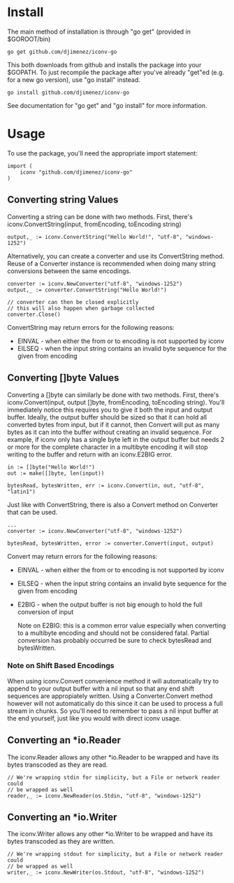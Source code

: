 # Install

The main method of installation is through "go get" (provided in $GOROOT/bin)

	go get github.com/djimenez/iconv-go
	
This both downloads from github and installs the package into your $GOPATH. To just
recompile the package after you've already "get"ed (e.g. for a new go version), 
use "go install" instead.

	go install github.com/djimenez/iconv-go

See documentation for "go get" and "go install" for more information.

# Usage

To use the package, you'll need the appropriate import statement:

	import (
		iconv "github.com/djimenez/iconv-go"
	)

## Converting string Values 

Converting a string can be done with two methods. First, there's
iconv.ConvertString(input, fromEncoding, toEncoding string)

	output,_ := iconv.ConvertString("Hello World!", "utf-8", "windows-1252")

Alternatively, you can create a converter and use its ConvertString method.
Reuse of a Converter instance is recommended when doing many string conversions
between the same encodings.

	converter := iconv.NewConverter("utf-8", "windows-1252")
	output,_ := converter.ConvertString("Hello World!")
	
	// converter can then be closed explicitly
	// this will also happen when garbage collected
	converter.Close()

ConvertString may return errors for the following reasons:

 * EINVAL - when either the from or to encoding is not supported by iconv
 * EILSEQ - when the input string contains an invalid byte sequence for the
   given from encoding

## Converting []byte Values

Converting a []byte can similarly be done with two methods. First, there's
iconv.Convert(input, output []byte, fromEncoding, toEncoding string). You'll
immediately notice this requires you to give it both the input and output
buffer. Ideally, the output buffer should be sized so that it can hold all
converted bytes from input, but if it cannot, then Convert will put as many
bytes as it can into the buffer without creating an invalid sequence. For
example, if iconv only has a single byte left in the output buffer but needs 2
or more for the complete character in a multibyte encoding it will stop writing
to the buffer and return with an iconv.E2BIG error.

	in := []byte("Hello World!")
	out := make([]byte, len(input))
	
	bytesRead, bytesWritten, err := iconv.Convert(in, out, "utf-8", "latin1")

Just like with ConvertString, there is also a Convert method on Converter that
can be used.

	...
	converter := iconv.NewConverter("utf-8", "windows-1252")
	
	bytesRead, bytesWritten, error := converter.Convert(input, output)
	
Convert may return errors for the following reasons:

 * EINVAL - when either the from or to encoding is not supported by iconv
 * EILSEQ - when the input string contains an invalid byte sequence for the
   given from encoding
 * E2BIG - when the output buffer is not big enough to hold the full
   conversion of input
   
   Note on E2BIG: this is a common error value especially when converting to a
   multibyte encoding and should not be considered fatal. Partial conversion
   has probably occurred be sure to check bytesRead and bytesWritten.

### Note on Shift Based Encodings

When using iconv.Convert convenience method it will automatically try to append
to your output buffer with a nil input so that any end shift sequences are
appropiately written. Using a Converter.Convert method however will not
automatically do this since it can be used to process a full stream in chunks.
So you'll need to remember to pass a nil input buffer at the end yourself, just
like you would with direct iconv usage.

## Converting an \*io.Reader

The iconv.Reader allows any other \*io.Reader to be wrapped and have its bytes
transcoded as they are read. 

	// We're wrapping stdin for simplicity, but a File or network reader could
	// be wrapped as well
	reader,_ := iconv.NewReader(os.Stdin, "utf-8", "windows-1252")

## Converting an \*io.Writer

The iconv.Writer allows any other \*io.Writer to be wrapped and have its bytes
transcoded as they are written. 

	// We're wrapping stdout for simplicity, but a File or network reader could
	// be wrapped as well
	writer,_ := iconv.NewWriter(os.Stdout, "utf-8", "windows-1252")
